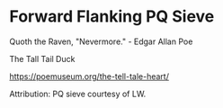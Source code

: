 # Forward Flanking PQ Sieve

Quoth the Raven, "Nevermore." - Edgar Allan Poe

The Tall Tail Duck

https://poemuseum.org/the-tell-tale-heart/

Attribution: PQ sieve courtesy of LW.

